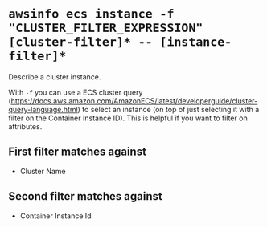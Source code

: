 # `awsinfo ecs instance -f "CLUSTER_FILTER_EXPRESSION" [cluster-filter]* -- [instance-filter]*`

Describe a cluster instance.

With `-f` you can use a ECS cluster query (https://docs.aws.amazon.com/AmazonECS/latest/developerguide/cluster-query-language.html)
to select an instance (on top of just selecting it with a filter on the Container Instance ID). This is helpful
if you want to filter on attributes.

## First filter matches against

* Cluster Name

## Second filter matches against

* Container Instance Id
